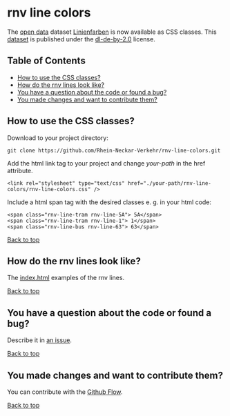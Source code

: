# rnv line colors

The [open data](https://opendata.rnv-online.de/) dataset [Linienfarben](https://opendata.rnv-online.de/datensaetze/linienfarben) is now available as CSS classes. This [dataset](https://opendata.rnv-online.de/datensaetze/linienfarben) is published under the [dl-de-by-2.0](https://www.govdata.de/dl-de/by-2-0) license.

## Table of Contents

- [How to use the CSS classes?](#How-to-use-the-css-classes?)
- [How do the rnv lines look like?](#how-do-the-rnv-lines-look-like?)
- [You have a question about the code or found a bug?](#you-have-a-question-about-the-code-or-found-a-bug?)
- [You made changes and want to contribute them?](#you-made-changes-and-want-to-contribute-them?)

## How to use the CSS classes?

Download to your project directory:
```
git clone https://github.com/Rhein-Neckar-Verkehr/rnv-line-colors.git
```

Add the html link tag to your project and change *your-path* in the href attribute.
```
<link rel="stylesheet" type="text/css" href="./your-path/rnv-line-colors/rnv-line-colors.css" />
```

Include a html span tag with the desired classes e. g. in your html code:
```
<span class="rnv-line-tram rnv-line-5A"> 5A</span>
<span class="rnv-line-tram rnv-line-1"> 1</span>
<span class="rnv-line-bus rnv-line-63"> 63</span>
```
[Back to top](#table-of-contents)
## How do the rnv lines look like?
The [index.html](https://rhein-neckar-verkehr.github.io/rnv-line-colors/index.html) examples of the rnv lines.

[Back to top](#table-of-contents)
## You have a question about the code or found a bug?

Describe it in [an issue](https://github.com/Rhein-Neckar-Verkehr/rnv-line-colors/issues/new).

[Back to top](#table-of-contents)
## You made changes and want to contribute them?

You can contribute with the [Github Flow](https://guides.github.com/introduction/flow/).

[Back to top](#table-of-contents)
